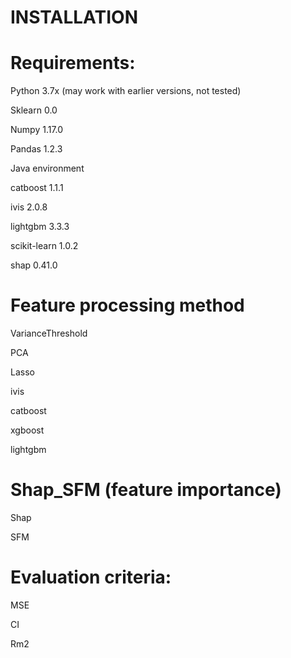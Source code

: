 
# INSTALLATION

# Requirements:

Python 3.7x (may work with earlier versions, not tested)

Sklearn 0.0

Numpy 1.17.0

Pandas  1.2.3

Java environment

catboost 1.1.1

ivis 2.0.8

lightgbm 3.3.3

scikit-learn 1.0.2

shap 0.41.0


# Feature processing method

VarianceThreshold

PCA

Lasso

ivis

catboost

xgboost

lightgbm

# Shap_SFM (feature importance)

Shap

SFM

# Evaluation criteria:

MSE

CI

Rm2



